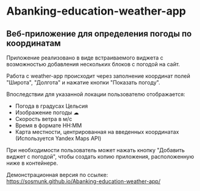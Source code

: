 # Abanking-education-weather-app

## Веб-приложение для определения погоды по координатам

Приложение реализовано в виде встраиваемого виджета с возможностью добавления нескольких блоков с погодой на сайт.

Работа с weather-app происходит через заполнение координат полей "Широта", "Долгота" и нажатие кнопки "Показать погоду".

Впоследствии для указанной локации пользователю отображается:
- Погода в градусах Цельсия
- Изображение погоды ☁
- Скорость ветра в м/c
- Время в формате HH:MM
- Карта местности, центрированная на введенных координатах (Используется Yandex Maps API)

При необходимости пользователь может нажать кнопку "Добавить виджет с погодой", чтобы создать копию приложения, расположенную ниже в контейнере.

Демонстрационная версия по ссылке: https://sosmunk.github.io/Abanking-education-weather-app/